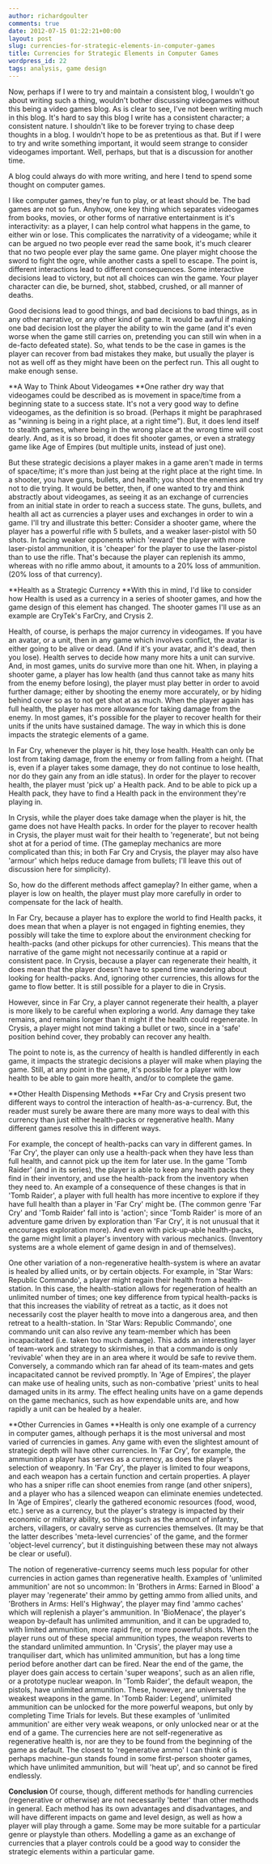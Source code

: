 ```yaml
---
author: richardgoulter
comments: true
date: 2012-07-15 01:22:21+00:00
layout: post
slug: currencies-for-strategic-elements-in-computer-games
title: Currencies for Strategic Elements in Computer Games
wordpress_id: 22
tags: analysis, game design
---
```


Now, perhaps if I were to try and maintain a consistent blog, I wouldn't go about writing such a thing, wouldn't bother discussing videogames without this being a video games blog. As is clear to see, I've not been writing much in this blog. It's hard to say this blog I write has a consistent character; a consistent nature.
I shouldn't like to be forever trying to chase deep thoughts in a blog. I wouldn't hope to be as pretentious as that. But if I were to try and write something important, it would seem strange to consider videogames important. Well, perhaps, but that is a discussion for another time.

A blog could always do with more writing, and here I tend to spend some thought on computer games.

I like computer games, they're fun to play, or at least should be. The bad games are not so fun. Anyhow, one key thing which separates videogames from books, movies, or other forms of narrative entertainment is it's interactivity: as a player, I can help control what happens in the game, to either win or lose.
This complicates the narrativity of a videogame; while it can be argued no two people ever read the same book, it's much clearer that no two people ever play the same game. One player might choose the sword to fight the ogre, while another casts a spell to escape.
The point is, different interactions lead to different consequences. Some interactive decisions lead to victory, but not all choices can win the game. Your player character can die, be burned, shot, stabbed, crushed, or all manner of deaths.

Good decisions lead to good things, and bad decisions to bad things, as in any other narrative, or any other kind of game.
It would be awful if making one bad decision lost the player the ability to win the game (and it's even worse when the game still carries on, pretending you can still win when in a de-facto defeated state). So, what tends to be the case in games is the player can recover from bad mistakes they make, but usually the player is not as well off as they might have been on the perfect run.
This all ought to make enough sense.

**A Way to Think About Videogames
**One rather dry way that videogames could be described as is movement in space/time from a beginning state to a success state. It's not a very good way to define videogames, as the definition is so broad. (Perhaps it might be paraphrased as "winning is being in a right place, at a right time"). But, it does lend itself to stealth games, where being in the wrong place at the wrong time will cost dearly. And, as it is so broad, it does fit shooter games, or even a strategy game like Age of Empires (but multiple units, instead of just one).

But these strategic decisions a player makes in a game aren't made in terms of space/time; it's more than just being at the right place at the right time.
In a shooter, you have guns, bullets, and health; you shoot the enemies and try not to die trying.
It would be better, then, if one wanted to try and think abstractly about videogames, as seeing it as an exchange of currencies from an initial state in order to reach a success state. The guns, bullets, and health all act as currencies a player uses and exchanges in order to win a game.
I'll try and illustrate this better: Consider a shooter game, where the player has a powerful rifle with 5 bullets, and a weaker laser-pistol with 50 shots. In facing weaker opponents which 'reward' the player with more laser-pistol ammunition, it is 'cheaper' for the player to use the laser-pistol than to use the rifle. That's because the player can replenish its ammo, whereas with no rifle ammo about, it amounts to a 20% loss of ammunition. (20% loss of that currency).

**Health as a Strategic Currency
**With this in mind, I'd like to consider how Health is used as a currency in a series of shooter games, and how the game design of this element has changed.
The shooter games I'll use as an example are CryTek's FarCry, and Crysis 2.

Health, of course, is perhaps the major currency in videogames. If you have an avatar, or a unit, then in any game which involves conflict, the avatar is either going to be alive or dead. (And if it's your avatar, and it's dead, then you lose). Health serves to decide how many more hits a unit can survive. And, in most games, units do survive more than one hit.
When, in playing a shooter game, a player has low health (and thus cannot take as many hits from the enemy before losing), the player must play better in order to avoid further damage; either by shooting the enemy more accurately, or by hiding behind cover so as to not get shot at as much. When the player again has full health, the player has more allowance for taking damage from the enemy.
In most games, it's possible for the player to recover health for their units if the units have sustained damage. The way in which this is done impacts the strategic elements of a game.

In Far Cry, whenever the player is hit, they lose health. Health can only be lost from taking damage, from the enemy or from falling from a height. (That is, even if a player takes some damage, they do not continue to lose health, nor do they gain any from an idle status).
In order for the player to recover health, the player must 'pick up' a Health pack. And to be able to pick up a Health pack, they have to find a Health pack in the environment they're playing in.

In Crysis, while the player does take damage when the player is hit, the game does not have Health packs. In order for the player to recover health in Crysis, the player must wait for their health to 'regenerate', but not being shot at for a period of time.
(The gameplay mechanics are more complicated than this; in both Far Cry and Crysis, the player may also have 'armour' which helps reduce damage from bullets; I'll leave this out of discussion here for simplicity).

So, how do the different methods affect gameplay?
In either game, when a player is low on health, the player must play more carefully in order to compensate for the lack of health.

In Far Cry, because a player has to explore the world to find Health packs, it does mean that when a player is not engaged in fighting enemies, they possibly will take the time to explore about the environment checking for health-packs (and other pickups for other currencies). This means that the narrative of the game might not necessarily continue at a rapid or consistent pace.
In Crysis, because a player can regenerate their health, it does mean that the player doesn't have to spend time wandering about looking for health-packs. And, ignoring other currencies, this allows for the game to flow better. It is still possible for a player to die in Crysis.

However, since in Far Cry, a player cannot regenerate their health, a player is more likely to be careful when exploring a world. Any damage they take remains, and remains longer than it might if the health could regenerate.
In Crysis, a player might not mind taking a bullet or two, since in a 'safe' position behind cover, they probably can recover any health.

The point to note is, as the currency of health is handled differently in each game, it impacts the strategic decisions a player will make when playing the game. Still, at any point in the game, it's possible for a player with low health to be able to gain more health, and/or to complete the game.

**Other Health Dispensing Methods
**Far Cry and Crysis present two different ways to control the interaction of health-as-a-currency. But, the reader must surely be aware there are many more ways to deal with this currency than just either health-packs or regenerative health.
Many different games resolve this in different ways.

For example, the concept of health-packs can vary in different games. In 'Far Cry', the player can only use a health-pack when they have less than full health, and cannot pick up the item for later use. In the game 'Tomb Raider' (and in its series), the player is able to keep any health packs they find in their inventory, and use the health-pack from the inventory when they need to.
An example of a consequence of these changes is that in 'Tomb Raider', a player with full health has more incentive to explore if they have full health than a player in 'Far Cry' might be. (The common genre 'Far Cry' and 'Tomb Raider' fall into is 'action'; since 'Tomb Raider' is more of an adventure game driven by exploration than 'Far Cry', it is not unusual that it encourages exploration more).
And even with pick-up-able health-packs, the game might limit a player's inventory with various mechanics. (Inventory systems are a whole element of game design in and of themselves).

One other variation of a non-regenerative health-system is where an avatar is healed by allied units, or by certain objects. For example, in 'Star Wars: Republic Commando', a player might regain their health from a health-station. In this case, the health-station allows for regeneration of health an unlimited number of times; one key difference from typical health-packs is that this increases the viability of retreat as a tactic, as it does not necessarily cost the player health to move into a dangerous area, and then retreat to a health-station.
In 'Star Wars: Republic Commando', one commando unit can also revive any team-member which has been incapacitated (i.e. taken too much damage). This adds an interesting layer of team-work and strategy to skirmishes, in that a commando is only 'revivable' when they are in an area where it would be safe to revive them. Conversely, a commando which ran far ahead of its team-mates and gets incapacitated cannot be revived promptly.
In 'Age of Empires', the player can make use of healing units, such as non-combative 'priest' units to heal damaged units in its army. The effect healing units have on a game depends on the game mechanics, such as how expendable units are, and how rapidly a unit can be healed by a healer.

**Other Currencies in Games
**Health is only one example of a currency in computer games, although perhaps it is the most universal and most varied of currencies in games. Any game with even the slightest amount of strategic depth will have other currencies.
In 'Far Cry', for example, the ammunition a player has serves as a currency, as does the player's selection of weaponry. In 'Far Cry', the player is limited to four weapons, and each weapon has a certain function and certain properties. A player who has a sniper rifle can shoot enemies from range (and other snipers), and a player who has a silenced weapon can eliminate enemies undetected.
In 'Age of Empires', clearly the gathered economic resources (food, wood, etc.) serve as a currency, but the player's strategy is impacted by their economic or military ability, so things such as the amount of infantry, archers, villagers, or cavalry serve as currencies themselves. (It may be that the latter describes 'meta-level currencies' of the game, and the former 'object-level currency', but it distinguishing between these may not always be clear or useful).

The notion of regenerative-currency seems much less popular for other currencies in action games than regenerative health. Examples of 'unlimited ammunition' are not so uncommon:
In 'Brothers in Arms: Earned in Blood' a player may 'regenerate' their ammo by getting ammo from allied units, and 'Brothers in Arms: Hell's Highway', the player may find 'ammo caches' which will replenish a player's ammunition.
In 'BioMenace', the player's weapon by-default has unlimited ammunition, and it can be upgraded to, with limited ammunition, more rapid fire, or more powerful shots. When the player runs out of these special ammunition types, the weapon reverts to the standard unlimited ammuntion.
In 'Crysis', the player may use a tranquiliser dart, which has unlimited ammunition, but has a long time period before another dart can be fired. Near the end of the game, the player does gain access to certain 'super weapons', such as an alien rifle, or a prototype nuclear weapon.
In 'Tomb Raider', the default weapon, the pistols, have unlimited ammunition. These, however, are universally the weakest weapons in the game. In 'Tomb Raider: Legend', unlimited ammunition can be unlocked for the more powerful weapons, but only by completing Time Trials for levels.
But these examples of 'unlimited ammunition' are either very weak weapons, or only unlocked near or at the end of a game. The currencies here are not self-regenerative as regenerative health is, nor are they to be found from the beginning of the game as default.
The closest to 'regenerative ammo' I can think of is perhaps machine-gun stands found in some first-person shooter games, which have unlimited ammunition, but will 'heat up', and so cannot be fired endlessly.

**Conclusion**
Of course, though, different methods for handling currencies (regenerative or otherwise) are not necessarily 'better' than other methods in general. Each method has its own advantages and disadvantages, and will have different impacts on game and level design, as well as how a player will play through a game. Some may be more suitable for a particular genre or playstyle than others.
Modelling a game as an exchange of currencies that a player controls could be a good way to consider the strategic elements within a particular game.

